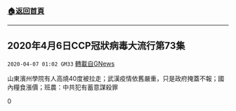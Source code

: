 ###  [:house:返回首頁](https://github.com/ourhimalayas/txt)
---

## 2020年4月6日CCP冠狀病毒大流行第73集
`2020-04-07 01:02 GM33` [轉載自GNews](https://gnews.org/zh-hant/164518/)

山東濱州學院有人高燒40度被拉走；武漢疫情依舊嚴重，只是政府掩蓋不報；國內糧食漲價；班農：中共犯有蓄意謀殺罪

0
